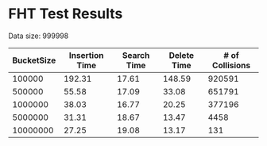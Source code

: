 # FHT Test Results

Data size: 999998

| BucketSize | Insertion Time | Search Time | Delete Time | # of Collisions |
| ---------- | -------------- | ----------- | ----------- | --------------- |
| 100000     | 192.31         | 17.61       | 148.59      | 920591          |
| 500000     | 55.58          | 17.09       | 33.08       | 651791          |
| 1000000    | 38.03          | 16.77       | 20.25       | 377196          |
| 5000000    | 31.31          | 18.67       | 13.47       | 4458            |
| 10000000   | 27.25          | 19.08       | 13.17       | 131             |

